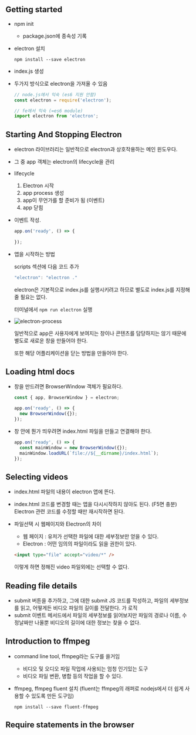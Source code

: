 ## Getting started

- npm init

  - package.json에 종속성 기록

- electron 설치

  ```
  npm install --save electron
  ```

- index.js 생성

- 두가지 방식으로 electron을 가져올 수 있음

  ```javascript
  // node.js에서 익숙 (es6 지원 안함)
  const electron = require('electron');
  
  // fe에서 익숙 (=es6 module)
  import electron from 'electron';
  ```

## Starting And Stopping Electron

- electron 라이브러리는 일반적으로 electron과 상호작용하는 메인 윈도우다.

- 그 중 app 객체는 electron의 lifecycle을 관리

- lifecycle
  1. Electron 시작
  2. app process 생성
  3. app이 무언가를 할 준비가 됨 (이벤트)
  4. app 닫힘

- 이벤트 작성. 

  ```javascript
  app.on('ready', () => {
      
  });
  ```

- 앱을 시작하는 방법

  scripts 섹션에 다음 코드 추가

  ```javascript
  "electron": "electron ."
  ```

  electron은 기본적으로 index.js를 실행시키려고 하므로 별도로 index.js를 지정해줄 필요는 없다.

  터미널에서 `npm run electron` 실행

- ![electron-process](C:\Users\Lai-Khan\Documents\GitHub\electron-practice\electron-tutorial\images\electron-process.png)

  일반적으로 app은 사용자에게 보여지는 창이나 콘텐츠를 담당하지는 않기 때문에 별도로 새로운 창을 만들어야 한다.

  또한 해당 어플리케이션을 닫는 방법을 만들어야 한다.

## Loading html docs

- 창을 만드려면 BrowserWindow 객체가 필요하다.

  ```javascript
  const { app, BrowserWindow } = electron;
  
  app.on('ready', () => {
  	new BrowserWindow({});
  });
  ```

- 창 안에 뭔가 띄우려면 index.html 파일을 만들고 연결해야 한다.

  ```javascript
  app.on('ready', () => {
  	const mainWindow = new BrowserWindow({});
  	mainWindow.loadURL(`file://${__dirname}/index.html`);
  });
  ```

## Selecting videos

- index.html  파일의 내용이 electron 앱에 뜬다.

- index.html 코드를 변경할 때는 앱을 다시시작하지 않아도 된다. (F5면 충분) Electron 관련 코드를 수정할 때만 재시작하면 된다.

- 파일선택 시 웹페이지와 Electron의 차이

  - 웹 페이지 : 유저가 선택한 파일에 대한 세부정보만 얻을 수 있다.
  - Electron : 어떤 임의의 파일이라도 읽을 권한이 있다.

  ```html
  <input type="file" accept="video/*" />
  ```

  이렇게 하면 정해진 video 파일외에는 선택할 수 없다.

## Reading file details

- submit 버튼을 추가하고, 그에 대한 submit JS 코드를 작성하고, 파일의 세부정보를 읽고, 어떻게든 비디오 파일의 길이를 전달한다.  가 로직
- submit 이벤트 메서드에서 파일의 세부정보를 읽어보지만 파일의 경로나 이름, 수정날짜만 나올뿐 비디오의 길이에 대한 정보는 찾을 수 없다.

## Introduction to ffmpeg

- command line tool, ffmpeg라는 도구를 쓸거임

  - 비디오 및 오디오 파일 작업에 사용되는 엄청 인기있는 도구
  - 비디오 파일 변환, 병합 등의 작업을 할 수 있다.

- ffmpeg, ffmpeg fluent 설치 (fluent는 ffmpeg의 래퍼로 nodejs에서 더 쉽게 사용할 수 있도록 만든 도구임)

  ```
  npm install --save fluent-ffmpeg
  ```

## Require statements in the browser


